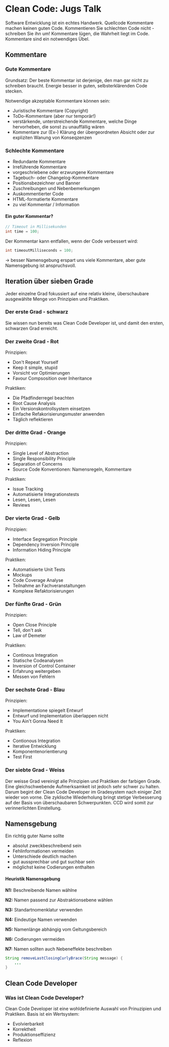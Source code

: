 # Clean Code: Jugs Talk



Software Entwicklung ist ein echtes Handwerk. Quellcode Kommentare machen keinen guten Code. Kommentieren Sie schlechten Code nicht - schreiben Sie ihn um! Kommentare lügen, die Wahrheit liegt im Code. Kommentare sind ein notwendiges Übel.&#x20;

## Kommentare

### Gute Kommentare

Grundsatz: Der beste Kommentar ist derjenige, den man gar nicht zu schreiben braucht. Energie besser in guten, selbsterklärenden Code stecken.&#x20;

Notwendige akzeptable Kommentare können sein:&#x20;

* Juristische Kommentare (Copyright)
* ToDo-Kommentare (aber nur temporär!)
* verstärkende, unterstreichende Kommentare, welche Dinge hervorheben, die sonst zu unauffällig wären
* Kommentare zur (Ex-) Klärung der übergeordneten Absicht oder zur expliziten Wanung von Konseqzenzen

### Schlechte Kommentare&#x20;

* Redundante Kommentare
* Irreführende Kommentare
* vorgeschriebene oder erzwungene Kommentare
* Tagebuch- oder Changelog-Kommentare
* Positionsbezeichner und Banner
* Zuschreibungen und Nebenbemerkungen
* Auskommentierter Code
* HTML-formatierte Kommentare
* zu viel Kommentar / Information

#### Ein guter Kommentar?

```java
// Timeout in Millisekunden
int time = 100; 
```

Der Kommentar kann entfallen, wenn der Code verbessert wird:

```java
int timeoutMilliseconds = 100;
```

\-> besser Namensgebung erspart uns viele Kommentare, aber gute Namensgebung ist anspruchsvoll.&#x20;

## Iteration über sieben Grade

Jeder einzelne Grad fokussiert auf eine relativ kleine, überschaubare ausgewählte Menge von Prinzipien und Praktiken.&#x20;

### Der erste Grad - schwarz

Sie wissen nun bereits was Clean Code Developer ist, und damit den ersten, schwarzen Grad erreicht.&#x20;

### Der zweite Grad - Rot

Prinzipien:

* Don't Repeat Yourself
* Keep it simple, stupid
* Vorsicht vor Optimierungen
* Favour Compsosition over Inheritance

Praktiken:&#x20;

* Die Pfadfinderregel beachten
* Root Cause Analysis
* Ein Versionskontrollsystem einsetzen
* Einfache Refakorisierungsmuster anwenden
* Täglich reflektieren

### Der dritte Grad - Orange

Prinzipien:&#x20;

* Single Level of Abstraction
* Single Responsibility Principle
* Separation of Concerns
* Source Code Konventionen: Namensregeln, Kommentare

Praktiken:&#x20;

* Issue Tracking
* Automatisierte Integrationstests
* Lesen, Lesen, Lesen
* Reviews

### Der vierte Grad - Gelb

Prinzipien:&#x20;

* Interface Segregation Principle
* Dependency Inversion Principle&#x20;
* Information Hiding Principle

Praktiken:&#x20;

* Automatisierte Unit Tests
* Mockups
* Code Coverage Analyse
* Teilnahme an Fachveranstaltungen
* Komplexe Refaktorisierungen

### Der fünfte Grad - Grün

Prinzipien:&#x20;

* Open Close Principle
* Tell, don't ask
* Law of Demeter

Praktiken:

* Continous Integration
* Statische Codeanalysen
* Inversion of Control Container
* Erfahrung weitergeben
* Messen von Fehlern

### Der sechste Grad - Blau

Prinzipien:&#x20;

* Implementatione spiegelt Entwurf
* Entwurf und Implementation überlappen nicht
* You Ain't Gonna Need It

Praktiken:

* Contionous Integration
* Iterative Entwicklung
* Komponentenorientierung
* Test First

### Der siebte Grad - Weiss

Der weisse Grad vereinigt alle Prinzipien und Praktiken der farbigen Grade. Eine gleichschwebende Aufmerksamkeit ist jedoch sehr schwer zu halten. Darum begint der Clean Code Developer im Gradesystem nach einiger Zeit wieder von vorne. Die zyklische Wiederholung bringt stetige Verbesserung auf der Basis von überschaubaren Schwerpunkten. CCD wird somit zur verinnerlichten Einstellung.&#x20;

## Namensgebung

Ein richtig guter Name sollte

* absolut zweckbeschreibend sein
* Fehlinformationen vermeiden
* Unterschiede deutlich machen
* gut aussprechbar und gut suchbar sein
* möglichst keine Codierungen enthalten

#### Heuristik Namensgebung

**N1:** Beschreibende Namen wählne

**N2:** Namen passend zur Abstraktionsebene wählen

**N3:** Standartnomenklatur verwenden

**N4:** Eindeutige Namen verwenden

**N5:** Namenlänge abhängig vom Geltungsbereich

**N6:** Codierungen vermeiden

**N7:** Namen sollten auch Nebeneffekte beschreiben

```java
String removeLastClosingCurlyBrace(String message) {
    ...
}
```

## Clean Code Developer

### Was ist Clean Code Developer?

Clean Code Developer ist eine wohldefinierte Auswahl von Prinuzipien und Praktiken. Basis ist ein Wertsystem:&#x20;

* Evolvierbarkeit
* Korrektheit
* Produktionseffizienz
* Reflexion

